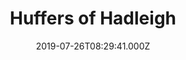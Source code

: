 ---
date: 2019-07-26T08:29:41.000Z
title: Huffers of Hadleigh
latitude: 52.044768970680046
longitude: 0.9528065517153052
category: checkin
---